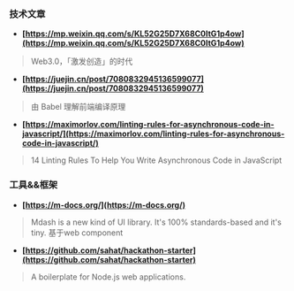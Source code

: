 ### 技术文章
+ **[https://mp.weixin.qq.com/s/KL52G25D7X68C0ItG1p4ow](https://mp.weixin.qq.com/s/KL52G25D7X68C0ItG1p4ow)**
> Web3.0，「激发创造」的时代

+ **[https://juejin.cn/post/7080832945136599077](https://juejin.cn/post/7080832945136599077)**
> 由 Babel 理解前端编译原理

+ **[https://maximorlov.com/linting-rules-for-asynchronous-code-in-javascript/](https://maximorlov.com/linting-rules-for-asynchronous-code-in-javascript/)**
> 14 Linting Rules To Help You Write Asynchronous Code in JavaScript

### 工具&&框架
+ **[https://m-docs.org/](https://m-docs.org/)**
> Mdash is a new kind of UI library. It's 100% standards-based and it's tiny. 基于web component

+ **[https://github.com/sahat/hackathon-starter](https://github.com/sahat/hackathon-starter)**
> A boilerplate for Node.js web applications.
